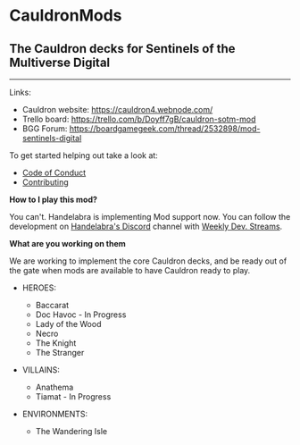# CauldronMods
## The Cauldron decks for Sentinels of the Multiverse Digital
----------------------------------------------------------
Links:
- Cauldron website: https://cauldron4.webnode.com/
- Trello board: https://trello.com/b/Doyff7gB/cauldron-sotm-mod
- BGG Forum: https://boardgamegeek.com/thread/2532898/mod-sentinels-digital 

To get started helping out take a look at:
- [Code of Conduct](./Docs/CODE_OF_CONDUCT.md)
- [Contributing](./Docs/CONTRIBUTING.md)

**How to I play this mod?**

You can't.
Handelabra is implementing Mod support now.
You can follow the development on [Handelabra's Discord](https://discordapp.com/invite/handelabra)
channel with [Weekly Dev. Streams](https://www.youtube.com/playlist?list=PLGPBmjNUB43ick6QwxGIOMFFN5yKuTvQU).

**What are you working on them**

We are working to implement the core Cauldron decks, and be ready out of the gate
when mods are available to have Cauldron ready to play.

- HEROES:
  - Baccarat
  - Doc Havoc - In Progress
  - Lady of the Wood
  - Necro
  - The Knight
  - The Stranger

- VILLAINS:
  - Anathema
  - Tiamat - In Progress

- ENVIRONMENTS:
  - The Wandering Isle
